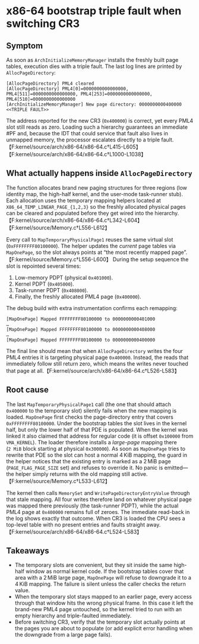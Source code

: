 # x86-64 bootstrap triple fault when switching CR3

## Symptom
As soon as `ArchInitializeMemoryManager` installs the freshly built
page tables, execution dies with a triple fault. The last log lines are
printed by `AllocPageDirectory`:

```
[AllocPageDirectory] PML4 cleared
[AllocPageDirectory] PML4[0]=0000000000000000, PML4[511]=0000000000000000, PML4[253]=0000000000000000, PML4[510]=0000000000000000
[ArchInitializeMemoryManager] New page directory: 0000000000400000
<<TRIPLE FAULT>>
```

The address reported for the new CR3 (`0x400000`) is correct, yet every
PML4 slot still reads as zero. Loading such a hierarchy guarantees an
immediate #PF and, because the IDT that could service that fault also
lives in unmapped memory, the processor escalates directly to a triple
fault.【F:kernel/source/arch/x86-64/x86-64.c†L415-L605】【F:kernel/source/arch/x86-64/x86-64.c†L1000-L1038】

## What actually happens inside `AllocPageDirectory`
The function allocates brand new paging structures for three regions
(low identity map, the high-half kernel, and the user-mode task-runner
stub). Each allocation uses the temporary mapping helpers located at
`X86_64_TEMP_LINEAR_PAGE_{1,2,3}` so the freshly allocated physical
pages can be cleared and populated before they get wired into the
hierarchy.【F:kernel/source/arch/x86-64/x86-64.c†L342-L604】【F:kernel/source/Memory.c†L556-L612】

Every call to `MapTemporaryPhysicalPage1` reuses the same virtual slot
(`0xFFFFFFFF80100000`). The helper updates the *current* page tables via
`MapOnePage`, so the slot always points at “the most recently mapped
page”.【F:kernel/source/Memory.c†L556-L600】 During the setup sequence the
slot is repointed several times:

1. Low-memory PDPT (physical `0x401000`).
2. Kernel PDPT (`0x405000`).
3. Task-runner PDPT (`0x408000`).
4. Finally, the freshly allocated PML4 page (`0x400000`).

The debug build with extra instrumentation confirms each remapping:

```
[MapOnePage] Mapped FFFFFFFF80100000 to 0000000000401000
…
[MapOnePage] Mapped FFFFFFFF80100000 to 0000000000408000
…
[MapOnePage] Mapped FFFFFFFF80100000 to 0000000000400000
```

The final line should mean that when `AllocPageDirectory` writes the
four PML4 entries it is targeting physical page `0x400000`. Instead, the
reads that immediately follow still return zero, which means the writes
never touched that page at all.【F:kernel/source/arch/x86-64/x86-64.c†L526-L583】

## Root cause
The last `MapTemporaryPhysicalPage1` call (the one that should attach
`0x400000` to the temporary slot) silently fails when the new mapping is
loaded. `MapOnePage` first checks the page-directory entry that covers
`0xFFFFFFFF80100000`. Under the bootstrap tables the slot lives in the
kernel half, but only the lower half of that PDE is populated. When the
kernel was linked it also claimed that address for regular code (it is
offset `0x100000` from `VMA_KERNEL`). The loader therefore installs a
*large-page* mapping there (`2 MiB` block starting at physical
`0x300000`). As soon as `MapOnePage` tries to rewrite that PDE so the
slot can host a normal 4 KiB mapping, the guard in the helper notices
that the existing entry is marked as a 2 MiB page (`PAGE_FLAG_PAGE_SIZE`
set) and refuses to override it. No panic is emitted—the helper simply
returns with the old mapping still active.【F:kernel/source/Memory.c†L533-L612】

The kernel then calls `MemorySet` and `WritePageDirectoryEntryValue`
through that stale mapping. All four writes therefore land on whatever
physical page was mapped there previously (the task-runner PDPT), while
the actual PML4 page at `0x400000` remains full of zeroes. The immediate
read-back in the log shows exactly that outcome. When CR3 is loaded the
CPU sees a top-level table with no present entries and faults straight
away.【F:kernel/source/arch/x86-64/x86-64.c†L524-L583】

## Takeaways
* The temporary slots are convenient, but they sit inside the same
  high-half window as normal kernel code. If the bootstrap tables cover
  that area with a 2 MiB large page, `MapOnePage` will refuse to
  downgrade it to a 4 KiB mapping. The failure is silent unless the
  caller checks the return value.
* When the temporary slot stays mapped to an earlier page, every access
  through that window hits the wrong physical frame. In this case it
  left the brand-new PML4 page untouched, so the kernel tried to run with
  an empty hierarchy and triple-faulted immediately.
* Before switching CR3, verify that the temporary slot actually points
  at the pages you are about to populate (or add explicit error handling
  when the downgrade from a large page fails).
